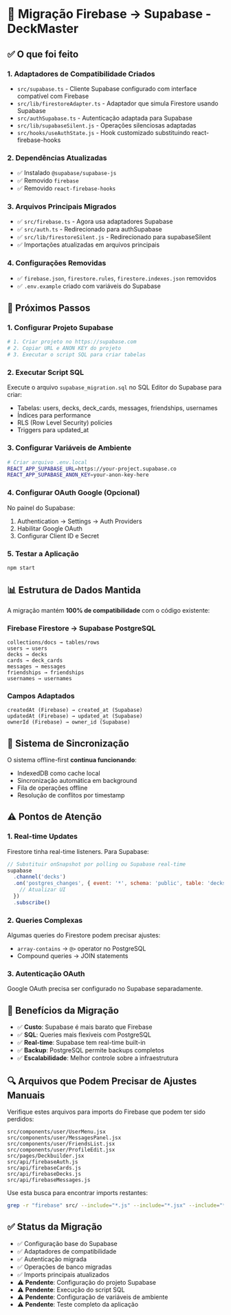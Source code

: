 # 🔄 Migração Firebase → Supabase - DeckMaster

## ✅ O que foi feito

### 1. **Adaptadores de Compatibilidade Criados**
- `src/supabase.ts` - Cliente Supabase configurado com interface compatível com Firebase
- `src/lib/firestoreAdapter.ts` - Adaptador que simula Firestore usando Supabase
- `src/authSupabase.ts` - Autenticação adaptada para Supabase
- `src/lib/supabaseSilent.js` - Operações silenciosas adaptadas
- `src/hooks/useAuthState.js` - Hook customizado substituindo react-firebase-hooks

### 2. **Dependências Atualizadas**
- ✅ Instalado `@supabase/supabase-js`
- ✅ Removido `firebase`
- ✅ Removido `react-firebase-hooks`

### 3. **Arquivos Principais Migrados**
- ✅ `src/firebase.ts` - Agora usa adaptadores Supabase
- ✅ `src/auth.ts` - Redirecionado para authSupabase
- ✅ `src/lib/firestoreSilent.js` - Redirecionado para supabaseSilent
- ✅ Importações atualizadas em arquivos principais

### 4. **Configurações Removidas**
- ✅ `firebase.json`, `firestore.rules`, `firestore.indexes.json` removidos
- ✅ `.env.example` criado com variáveis do Supabase

## 🚀 Próximos Passos

### 1. **Configurar Projeto Supabase**
```bash
# 1. Criar projeto no https://supabase.com
# 2. Copiar URL e ANON KEY do projeto
# 3. Executar o script SQL para criar tabelas
```

### 2. **Executar Script SQL**
Execute o arquivo `supabase_migration.sql` no SQL Editor do Supabase para criar:
- Tabelas: users, decks, deck_cards, messages, friendships, usernames
- Índices para performance
- RLS (Row Level Security) policies
- Triggers para updated_at

### 3. **Configurar Variáveis de Ambiente**
```bash
# Criar arquivo .env.local
REACT_APP_SUPABASE_URL=https://your-project.supabase.co
REACT_APP_SUPABASE_ANON_KEY=your-anon-key-here
```

### 4. **Configurar OAuth Google (Opcional)**
No painel do Supabase:
1. Authentication → Settings → Auth Providers
2. Habilitar Google OAuth
3. Configurar Client ID e Secret

### 5. **Testar a Aplicação**
```bash
npm start
```

## 📊 Estrutura de Dados Mantida

A migração mantém **100% de compatibilidade** com o código existente:

### Firebase Firestore → Supabase PostgreSQL
```
collections/docs → tables/rows
users → users
decks → decks  
cards → deck_cards
messages → messages
friendships → friendships
usernames → usernames
```

### Campos Adaptados
```
createdAt (Firebase) → created_at (Supabase)
updatedAt (Firebase) → updated_at (Supabase) 
ownerId (Firebase) → owner_id (Supabase)
```

## 🔧 Sistema de Sincronização

O sistema offline-first **continua funcionando**:
- IndexedDB como cache local
- Sincronização automática em background
- Fila de operações offline
- Resolução de conflitos por timestamp

## ⚠️ Pontos de Atenção

### 1. **Real-time Updates**
Firestore tinha real-time listeners. Para Supabase:
```javascript
// Substituir onSnapshot por polling ou Supabase real-time
supabase
  .channel('decks')
  .on('postgres_changes', { event: '*', schema: 'public', table: 'decks' }, payload => {
    // Atualizar UI
  })
  .subscribe()
```

### 2. **Queries Complexas**
Algumas queries do Firestore podem precisar ajustes:
- `array-contains` → `@>` operator no PostgreSQL
- Compound queries → JOIN statements

### 3. **Autenticação OAuth**
Google OAuth precisa ser configurado no Supabase separadamente.

## 🎯 Benefícios da Migração

- ✅ **Custo**: Supabase é mais barato que Firebase
- ✅ **SQL**: Queries mais flexíveis com PostgreSQL
- ✅ **Real-time**: Supabase tem real-time built-in
- ✅ **Backup**: PostgreSQL permite backups completos
- ✅ **Escalabilidade**: Melhor controle sobre a infraestrutura

## 🔍 Arquivos que Podem Precisar de Ajustes Manuais

Verifique estes arquivos para imports do Firebase que podem ter sido perdidos:
```
src/components/user/UserMenu.jsx
src/components/user/MessagesPanel.jsx
src/components/user/FriendsList.jsx
src/components/user/ProfileEdit.jsx
src/pages/Deckbuilder.jsx
src/api/firebaseAuth.js
src/api/firebaseCards.js
src/api/firebaseDecks.js
src/api/firebaseMessages.js
```

Use esta busca para encontrar imports restantes:
```bash
grep -r "firebase" src/ --include="*.js" --include="*.jsx" --include="*.ts" --include="*.tsx"
```

## ✅ Status da Migração

- ✅ Configuração base do Supabase
- ✅ Adaptadores de compatibilidade  
- ✅ Autenticação migrada
- ✅ Operações de banco migradas
- ✅ Imports principais atualizados
- ⚠️ **Pendente**: Configuração do projeto Supabase
- ⚠️ **Pendente**: Execução do script SQL
- ⚠️ **Pendente**: Configuração de variáveis de ambiente
- ⚠️ **Pendente**: Teste completo da aplicação